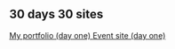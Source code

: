 ## 30 days 30 sites

<a href = "http://karinakozarova.me/30days-30sites/1/day1.html"> My portfolio (day one) </a>
<a href = "http://karinakozarova.me/30days-30sites/2/day2.html"> Event site (day one) </a>
